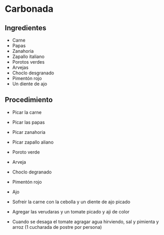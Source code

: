 # Carbonada

## Ingredientes
  * Carne
  * Papas
  * Zanahoria
  * Zapallo italiano
  * Porotos verdes
  * Arvejas
  * Choclo desgranado
  * Pimentón rojo
  * Un diente de ajo

## Procedimiento
  * Picar la carne
  * Picar las papas
  * Picar zanahoria
  * Picar zapallo aliano
  * Poroto verde
  * Arveja
  * Choclo degranado
  * Pimentón rojo
  * Ajo

  * Sofreir la carne con la cebolla y un diente de ajo picado
  * Agregar las verudaras y un tomate picado y aji de color
  * Cuando se desaga el tomate agragar agua hirviendo, sal y pimienta y arroz (1 cucharada  de postre por persona)
